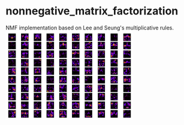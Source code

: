 # nonnegative_matrix_factorization
NMF implementation based on Lee and Seung's multiplicative rules.
![image](res10x10.png)
